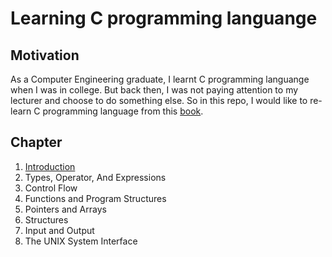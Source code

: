 # Learning C programming languange
## Motivation
As a Computer Engineering graduate, I learnt C programming languange when I was in college. But back then, I was not paying attention to my lecturer and choose to do something else. So in this repo, I would like to re-learn C programming language from this [book](https://www.amazon.com/Programming-Language-2nd-Brian-Kernighan/dp/0131103628).

## Chapter
1. [Introduction](chapter-1/README.MD)
2. Types, Operator, And Expressions
3. Control Flow
4. Functions and Program Structures
5. Pointers and Arrays
6. Structures
7. Input and Output
8. The UNIX System Interface